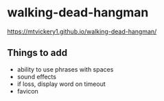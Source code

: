 # walking-dead-hangman

https://mtvickery1.github.io/walking-dead-hangman/

## Things to add

- ability to use phrases with spaces
- sound effects
- if loss, display word on timeout
- favicon